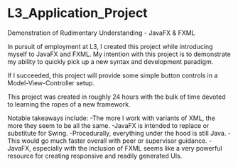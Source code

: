 # L3_Application_Project
Demonstration of Rudimentary Understanding - JavaFX & FXML

In pursuit of employment at L3, I created this project while introducing myself to
JavaFX and FXML. My intention with this project is to demonstrate my ability to quickly pick
up a new syntax and development paradigm.

If I succeeded, this project will provide some simple button controls in a Model-View-Controller setup.

This project was created in roughly 24 hours with the bulk of time devoted to learning the ropes of a new framework.

Notable takeaways include:
  -The more I work with variants of XML, the more they seem to be all the same.
  -JavaFX is intended to replace or substitute for Swing.
  -Procedurally, everything under the hood is still Java.
  -This would go much faster overall with peer or supervisor guidance.
  -JavaFX, especially with the inclusion of FXML seems like a very powerful resource for creating responsive and readily generated UIs.
